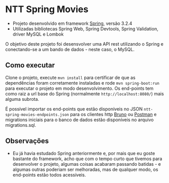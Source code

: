 # NTT Spring Movies

- Projeto desenvolvido em framework [Spring](https://github.com/angular/angular-cli), versão 3.2.4
- Utilizadas bibliotecas Spring Web, Spring Devtools, Spring Validation, driver MySQL e Lombok

O objetivo deste projeto foi desensvolver uma API rest utilizando o Spring e conectando-se a um bando de dados - neste caso, o MySQL.

## Como executar

Clone o projeto, execute `mvn install` para certificar de que as dependências foram corretamente instaladas e rode `mvn spring-boot:run` para executar o projeto em modo desenvolvimento. Os end-points tem como raiz a url base do Spring (normalmente `http://localhost:8080/`) mais alguma subrota.

É possível importar os end-points que estão disponíveis no JSON `ntt-spring-movies-endpoints.json` para os clientes http [Bruno](https://www.usebruno.com/) ou [Postman](https://www.postman.com/) e migrations iniciais para o banco de dados estão disponíveis no arquivo migrations.sql.


## Observações

- Eu já havia estudado Spring anteriormente e, por mais que eu goste bastante do framework, acho que com o tempo curto que tivemos para desenvolver o projeto, algumas coisas acabaram passando batidas - e algumas outras poderiam ser melhoradas, mas de qualquer modo, os end-points estão todos acessíveis.